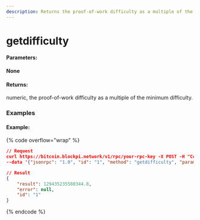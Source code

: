 ```yaml
---
description: Returns the proof-of-work difficulty as a multiple of the minimum difficulty.
---
```


# getdifficulty

#### **Parameters:**

**None**

#### **Returns:**

numeric, the proof-of-work difficulty as a multiple of the minimum difficulty.

### Examples

#### Example:

{% code overflow="wrap" %}
```json
// Request
curl https://bitcoin.blockpi.network/v1/rpc/your-rpc-key -X POST -H "Content-Type: application/json" 
--data '{"jsonrpc": "1.0", "id": "1", "method": "getdifficulty", "params": [ ]}'

// Result
{
    "result": 129435235580344.8,
    "error": null,
    "id": "1"
}
```
{% endcode %}
